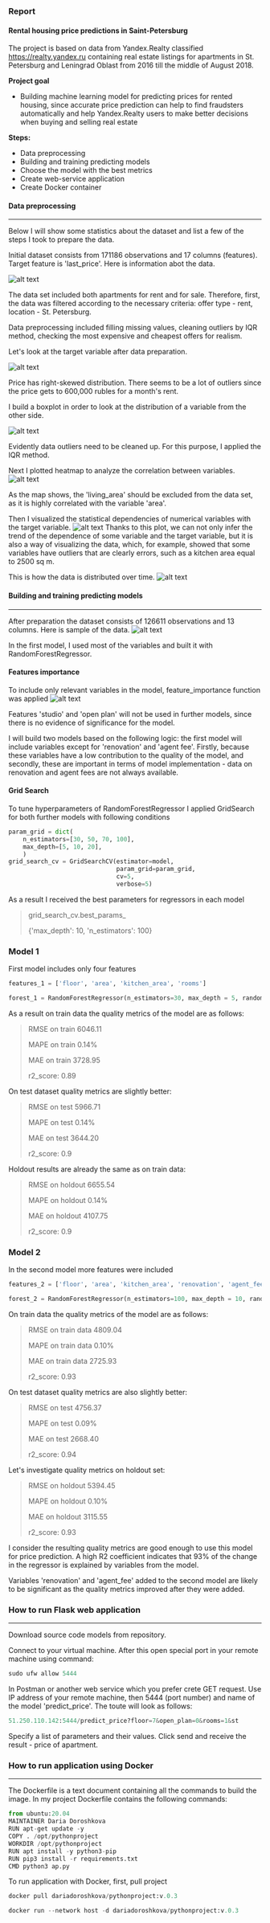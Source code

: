 ### Report
#### Rental housing price predictions in Saint-Petersburg
The project is based on data from Yandex.Realty classified https://realty.yandex.ru containing real estate listings for apartments in St. Petersburg and Leningrad Oblast from 2016 till the middle of August 2018.

**Project goal**
* Building machine learning model for predicting prices for rented housing, since accurate price prediction can help to find fraudsters automatically and help Yandex.Realty users to make better decisions when buying and selling real estate

**Steps:**
* Data preprocessing
* Building and training predicting models
* Choose the model with the best metrics
* Create web-service application
* Create Docker container

#### Data preprocessing
- - -

Below I will show some statistics about the dataset and list a few of the steps I took to prepare the data.

Initial dataset consists from 171186 observations and 17 columns (features). Target feature is 'last_price'. Here is information abot the data.

![alt text](https://raw.githubusercontent.com/DariaDoroshkova/rental_price_spb_predict/main/Images/data_info.PNG)

The data set included both apartments for rent and for sale. Therefore, first, the data was filtered according to the necessary criteria: offer type - rent, location - St. Petersburg.

Data preprocessing included filling missing values, cleaning outliers by IQR method, checking the most expensive and cheapest offers for realism.

Let's look at the target variable after data preparation. 

![alt text](https://raw.githubusercontent.com/DariaDoroshkova/rental_price_spb_predict/main/Images/density_plot.PNG)

Price has right-skewed distribution. There seems to be a lot of outliers since the price gets to 600,000 rubles for a month's rent.

I build a boxplot in order to look at the distribution of a variable from the other side.

![alt text](https://raw.githubusercontent.com/DariaDoroshkova/rental_price_spb_predict/main/Images/price_boxplot.PNG)

Evidently data outliers need to be cleaned up. For this purpose, I applied the IQR method.

Next I plotted heatmap to analyze the correlation between variables.
![alt text](https://raw.githubusercontent.com/DariaDoroshkova/rental_price_spb_predict/main/Images/heatmap.PNG)

As the map shows, the 'living_area' should be excluded from the data set, as it is highly correlated with the variable 'area'.

Then I visualized the statistical dependencies of numerical variables with the target variable.
![alt text](https://raw.githubusercontent.com/DariaDoroshkova/rental_price_spb_predict/main/Images/replot.PNG)
Thanks to this plot, we can not only infer the trend of the dependence of some variable and the target variable, but it is also a way of visualizing the data, which, for example, showed that some variables have outliers that are clearly errors, such as a kitchen area equal to 2500 sq m.

This is how the data is distributed over time. 
![alt text](https://raw.githubusercontent.com/DariaDoroshkova/rental_price_spb_predict/main/Images/time.PNG)

#### Building and training predicting models
- - -
After preparation the dataset consists of 126611 observations and 13 columns.
Here is sample of the data.
![alt text](https://raw.githubusercontent.com/DariaDoroshkova/rental_price_spb_predict/main/Images/data_sample.PNG)

In the first model, I used most of the variables and built it with RandomForestRegressor.

#### Features importance
To include only relevant variables in the model, feature_importance function was applied
![alt text](https://raw.githubusercontent.com/DariaDoroshkova/rental_price_spb_predict/main/Images/f_importance.PNG)

Features 'studio' and 'open plan' will not be used in further models, since there is no evidence of significance for the model.

I will build two models based on the following logic: the first model will include variables except for 'renovation' and 'agent fee'. Firstly, because these variables have a low contribution to the quality of the model, and secondly, these are important in terms of model implementation - data on renovation and agent fees are not always available.

#### Grid Search
To tune hyperparameters of RandomForestRegressor I applied GridSearch for both further models with following conditions
```python
param_grid = dict(
    n_estimators=[30, 50, 70, 100],
    max_depth=[5, 10, 20],
    )
grid_search_cv = GridSearchCV(estimator=model, 
                              param_grid=param_grid, 
                              cv=5,
                              verbose=5)
```
As a result I received the best parameters for regressors in each model

> grid_search_cv.best_params_
> 
> {'max_depth': 10, 'n_estimators': 100}

### Model 1
First model includes only four features
```python
features_1 = ['floor', 'area', 'kitchen_area', 'rooms']
```

```python
forest_1 = RandomForestRegressor(n_estimators=30, max_depth = 5, random_state=4)
```
As a result on train data the quality metrics of the model are as follows:
> RMSE on train 6046.11
> 
> MAPE on train 0.14%
> 
> MAE on train 3728.95
> 
> r2_score: 0.89

On test dataset quality metrics are slightly better:
> RMSE on test 5966.71
>  
> MAPE on test 0.14%
> 
> MAE on test 3644.20
> 
> r2_score: 0.9  

Holdout results are already the same as on train data: 

> RMSE on holdout 6655.54
> 
> MAPE on holdout 0.14%
> 
> MAE on holdout 4107.75
> 
> r2_score: 0.9  

### Model 2
In the second model more features were included
```python
features_2 = ['floor', 'area', 'kitchen_area', 'renovation', 'agent_fee', 'rooms']
```
```python
forest_2 = RandomForestRegressor(n_estimators=100, max_depth = 10, random_state=4)
```
On train data the quality metrics of the model are as follows:
> RMSE on train data 4809.04
> 
> MAPE on train data 0.10%
> 
> MAE on train data 2725.93
> 
> r2_score: 0.93 

On test dataset quality metrics are also slightly better:

> RMSE on test 4756.37
> 
> MAPE on test 0.09%
> 
> MAE on test 2668.40
> 
> r2_score: 0.94

Let's investigate quality metrics on holdout set:
> RMSE on holdout 5394.45
> 
> MAPE on holdout 0.10%
> 
> MAE on holdout 3115.55
> 
> r2_score: 0.93  

I consider the resulting quality metrics are good enough to use this model for price prediction.
A high R2 coefficient indicates that 93% of the change in the regressor is explained by variables from the model.

Variables 'renovation' and 'agent_fee' added to the second model are likely to be significant as the quality metrics improved after they were added.

### How to run Flask web application
- - -
Download source code models from repository.

Connect to your virtual machine. After this open special port in your remote machine using command:
```python
sudo ufw allow 5444
```
In Postman or another web service which you prefer crete GET request. 
Use IP address of your remote machine, then 5444 (port number) and name of the model 'predict_price'.
The toute will look as follows:
```python
51.250.110.142:5444/predict_price?floor=7&open_plan=0&rooms=1&st
```
Specify a list of parameters and their values. Click send and receive the result - price of apartment.

### How to run application using Docker
- - -

The Dockerfile is a text document containing all the commands to build the image.
In my project Dockerfile contains the following commands:
```python
from ubuntu:20.04 
MAINTAINER Daria Doroshkova
RUN apt-get update -y 
COPY . /opt/pythonproject
WORKDIR /opt/pythonproject
RUN apt install -y python3-pip 
RUN pip3 install -r requirements.txt 
CMD python3 ap.py
```

To run application with Docker, first, pull project
```python
docker pull dariadoroshkova/pythonproject:v.0.3
```
```python
docker run --network host -d dariadoroshkova/pythonproject:v.0.3
```

